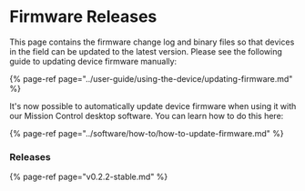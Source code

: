 # Firmware Releases

This page contains the firmware change log and binary files so that devices in the field can be updated to the latest version. Please see the following guide to updating device firmware manually:

{% page-ref page="../user-guide/using-the-device/updating-firmware.md" %}

It's now possible to automatically update device firmware when using it with our Mission Control desktop software. You can learn how to do this here:

{% page-ref page="../software/how-to/how-to-update-firmware.md" %}

### Releases

{% page-ref page="v0.2.2-stable.md" %}



